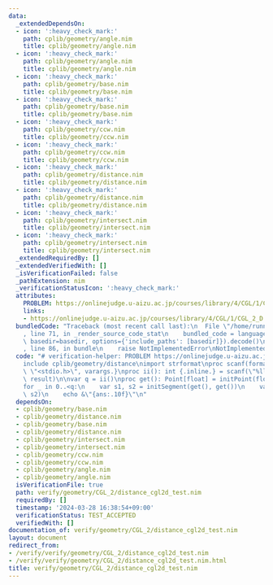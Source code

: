 ```yaml
---
data:
  _extendedDependsOn:
  - icon: ':heavy_check_mark:'
    path: cplib/geometry/angle.nim
    title: cplib/geometry/angle.nim
  - icon: ':heavy_check_mark:'
    path: cplib/geometry/angle.nim
    title: cplib/geometry/angle.nim
  - icon: ':heavy_check_mark:'
    path: cplib/geometry/base.nim
    title: cplib/geometry/base.nim
  - icon: ':heavy_check_mark:'
    path: cplib/geometry/base.nim
    title: cplib/geometry/base.nim
  - icon: ':heavy_check_mark:'
    path: cplib/geometry/ccw.nim
    title: cplib/geometry/ccw.nim
  - icon: ':heavy_check_mark:'
    path: cplib/geometry/ccw.nim
    title: cplib/geometry/ccw.nim
  - icon: ':heavy_check_mark:'
    path: cplib/geometry/distance.nim
    title: cplib/geometry/distance.nim
  - icon: ':heavy_check_mark:'
    path: cplib/geometry/distance.nim
    title: cplib/geometry/distance.nim
  - icon: ':heavy_check_mark:'
    path: cplib/geometry/intersect.nim
    title: cplib/geometry/intersect.nim
  - icon: ':heavy_check_mark:'
    path: cplib/geometry/intersect.nim
    title: cplib/geometry/intersect.nim
  _extendedRequiredBy: []
  _extendedVerifiedWith: []
  _isVerificationFailed: false
  _pathExtension: nim
  _verificationStatusIcon: ':heavy_check_mark:'
  attributes:
    PROBLEM: https://onlinejudge.u-aizu.ac.jp/courses/library/4/CGL/1/CGL_2_D
    links:
    - https://onlinejudge.u-aizu.ac.jp/courses/library/4/CGL/1/CGL_2_D
  bundledCode: "Traceback (most recent call last):\n  File \"/home/runner/.local/lib/python3.10/site-packages/onlinejudge_verify/documentation/build.py\"\
    , line 71, in _render_source_code_stat\n    bundled_code = language.bundle(stat.path,\
    \ basedir=basedir, options={'include_paths': [basedir]}).decode()\n  File \"/home/runner/.local/lib/python3.10/site-packages/onlinejudge_verify/languages/nim.py\"\
    , line 86, in bundle\n    raise NotImplementedError\nNotImplementedError\n"
  code: "# verification-helper: PROBLEM https://onlinejudge.u-aizu.ac.jp/courses/library/4/CGL/1/CGL_2_D\n\
    include cplib/geometry/distance\nimport strformat\nproc scanf(formatstr: cstring){.header:\
    \ \"<stdio.h>\", varargs.}\nproc ii(): int {.inline.} = scanf(\"%lld\\n\", addr\
    \ result)\n\nvar q = ii()\nproc get(): Point[float] = initPoint(float(ii()), float(ii()))\n\
    for _ in 0..<q:\n    var s1, s2 = initSegment(get(), get())\n    var ans = distance(s1,\
    \ s2)\n    echo &\"{ans:.10f}\"\n"
  dependsOn:
  - cplib/geometry/base.nim
  - cplib/geometry/distance.nim
  - cplib/geometry/base.nim
  - cplib/geometry/distance.nim
  - cplib/geometry/intersect.nim
  - cplib/geometry/intersect.nim
  - cplib/geometry/ccw.nim
  - cplib/geometry/ccw.nim
  - cplib/geometry/angle.nim
  - cplib/geometry/angle.nim
  isVerificationFile: true
  path: verify/geometry/CGL_2/distance_cgl2d_test.nim
  requiredBy: []
  timestamp: '2024-03-28 16:38:54+09:00'
  verificationStatus: TEST_ACCEPTED
  verifiedWith: []
documentation_of: verify/geometry/CGL_2/distance_cgl2d_test.nim
layout: document
redirect_from:
- /verify/verify/geometry/CGL_2/distance_cgl2d_test.nim
- /verify/verify/geometry/CGL_2/distance_cgl2d_test.nim.html
title: verify/geometry/CGL_2/distance_cgl2d_test.nim
---
```

